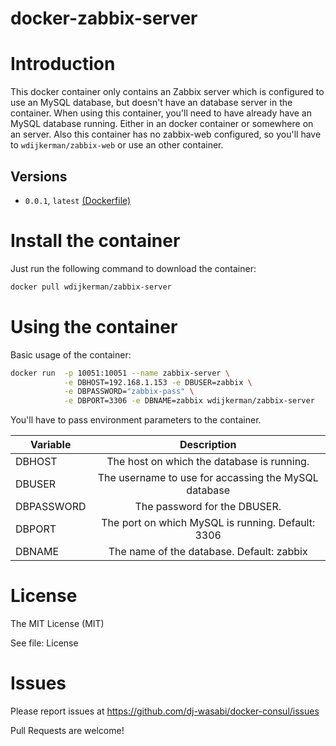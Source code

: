 # docker-zabbix-server


# Introduction

This docker container only contains an Zabbix server which is configured to use an MySQL database, but doesn't have an database server in the container. When using this container, you'll need to have already have an MySQL database running. Either in an docker container or somewhere on an server.
Also this container has no zabbix-web configured, so you'll have to `wdijkerman/zabbix-web` or use an other container.

## Versions

- `0.0.1`, `latest` [(Dockerfile)](https://github.com/dj-wasabi/docker-zabbix-server/blob/master/Dockerfile)

# Install the container

Just run the following command to download the container:

```bash
docker pull wdijkerman/zabbix-server
```

# Using the container

Basic usage of the container:

```bash
docker run  -p 10051:10051 --name zabbix-server \
            -e DBHOST=192.168.1.153 -e DBUSER=zabbix \
            -e DBPASSWORD="zabbix-pass" \
            -e DBPORT=3306 -e DBNAME=zabbix wdijkerman/zabbix-server
```

You'll have to pass environment parameters to the container. 

| Variable   | Description|
| -----------|:-------------:|
| DBHOST     | The host on which the database is running. |
| DBUSER     | The username to use for accassing the MySQL database|
| DBPASSWORD | The password for the DBUSER. |
| DBPORT     | The port on which MySQL is running. Default: 3306 |
| DBNAME     | The name of the database. Default: zabbix|

# License

The MIT License (MIT)

See file: License

# Issues

Please report issues at https://github.com/dj-wasabi/docker-consul/issues 

Pull Requests are welcome!